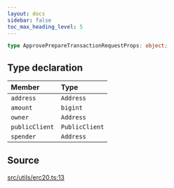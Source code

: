 ```yaml
---
layout: docs
sidebar: false
toc_max_heading_level: 5
---
```


```ts
type ApprovePrepareTransactionRequestProps: object;
```

## Type declaration

| Member         | Type           |
| :------------- | :------------- |
| `address`      | `Address`      |
| `amount`       | `bigint`       |
| `owner`        | `Address`      |
| `publicClient` | `PublicClient` |
| `spender`      | `Address`      |

## Source

[src/utils/erc20.ts:13](https://github.com/OffchainLabs/arbitrum-orbit-sdk/blob/9d5595a042e42f7d6b9af10a84816c98ea30f330/src/utils/erc20.ts#L13)
